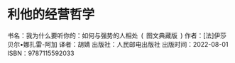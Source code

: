 # 利他的经营哲学
书名：我为什么要听你的：如何与强势的人相处 ( 图文典藏版 ) 作者：[法]伊莎贝尔•娜扎雷-阿加 译者：胡婧 出版社：人民邮电出版社 出版时间：2022-08-01 ISBN：9787115592033



